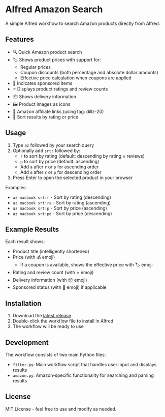# Alfred Amazon Search

A simple Alfred workflow to search Amazon products directly from Alfred.

## Features

- 🔍 Quick Amazon product search
- 🏷️ Shows product prices with support for:
  - Regular prices
  - Coupon discounts (both percentage and absolute dollar amounts)
  - Effective price calculation when coupons are applied
- 📢 Indicates sponsored items
- ⭐ Displays product ratings and review counts
- 📦 Shows delivery information
- 🖼️ Product images as icons
- 🔗 Amazon affiliate links (using tag: dillz-20)
- 🔄 Sort results by rating or price

## Usage

1. Type `az` followed by your search query
2. Optionally add `srt:` followed by:
   - `r` to sort by rating (default: descending by rating × reviews)
   - `p` to sort by price (default: ascending)
   - Add `a` after `r` or `p` for ascending order
   - Add `d` after `r` or `p` for descending order
3. Press Enter to open the selected product in your browser

Examples:
- `az macbook srt:r` - Sort by rating (descending)
- `az macbook srt:ra` - Sort by rating (ascending)
- `az macbook srt:p` - Sort by price (ascending)
- `az macbook srt:pd` - Sort by price (descending)

## Example Results

Each result shows:
- Product title (intelligently shortened)
- Price (with 💰 emoji)
  - If a coupon is available, shows the effective price with 🏷️ emoji
- Rating and review count (with ⭐ emoji)
- Delivery information (with 📦 emoji)
- Sponsored status (with 📢 emoji) if applicable

## Installation

1. Download the [latest release](https://github.com/schwark/alfred-amazon/releases/latest/)
2. Double-click the workflow file to install in Alfred
3. The workflow will be ready to use

## Development

The workflow consists of two main Python files:
- `filter.py`: Main workflow script that handles user input and displays results
- `amazon.py`: Amazon-specific functionality for searching and parsing results

## License

MIT License - feel free to use and modify as needed.
